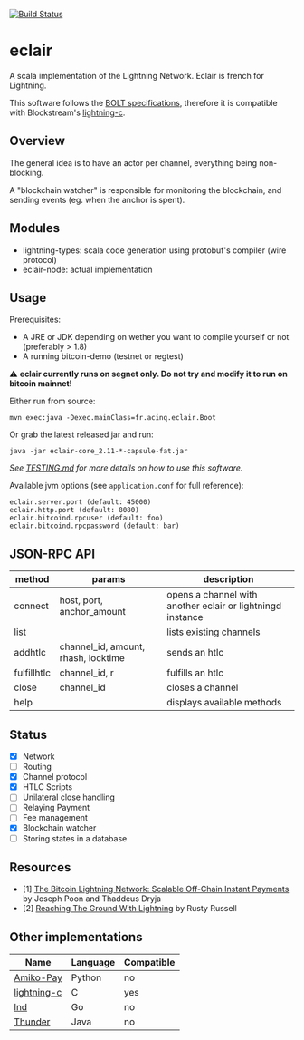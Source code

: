 [![Build Status](https://travis-ci.org/ACINQ/eclair.svg?branch=master)](https://travis-ci.org/ACINQ/eclair)

# eclair

A scala implementation of the Lightning Network. Eclair is french for Lightning.

This software follows the [BOLT specifications](https://github.com/rustyrussell/lightning-rfc), therefore it is compatible with Blockstream's [lightning-c](https://github.com/ElementsProject/lightning).

## Overview
The general idea is to have an actor per channel, everything being non-blocking.

A "blockchain watcher" is responsible for monitoring the blockchain, and sending events (eg. when the anchor is spent).

## Modules
* lightning-types: scala code generation using protobuf's compiler (wire protocol)
* eclair-node: actual implementation

## Usage

Prerequisites:
- A JRE or JDK depending on wether you want to compile yourself or not (preferably > 1.8)
- A running bitcoin-demo (testnet or regtest)

:warning: **eclair currently runs on segnet only. Do not try and modify it to run on bitcoin mainnet!**

Either run from source:
```
mvn exec:java -Dexec.mainClass=fr.acinq.eclair.Boot
```
Or grab the latest released jar and run:
```
java -jar eclair-core_2.11-*-capsule-fat.jar
```

*See [TESTING.md](TESTING.md) for more details on how to use this software.*

Available jvm options (see `application.conf` for full reference):
```
eclair.server.port (default: 45000)
eclair.http.port (default: 8080)
eclair.bitcoind.rpcuser (default: foo)
eclair.bitcoind.rpcpassword (default: bar)
```

## JSON-RPC API

 method       |  params                             | description
 -------------|-------------------------------------|-----------------------------------------------------------
  connect     | host, port, anchor_amount           | opens a channel with another eclair or lightningd instance
  list        |                                     | lists existing channels
  addhtlc     | channel_id, amount, rhash, locktime | sends an htlc
  fulfillhtlc | channel_id, r                       | fulfills an htlc
  close       | channel_id                          | closes a channel
  help        |                                     | displays available methods

## Status
- [X] Network
- [ ] Routing
- [X] Channel protocol
- [X] HTLC Scripts
- [ ] Unilateral close handling
- [ ] Relaying Payment
- [ ] Fee management
- [X] Blockchain watcher
- [ ] Storing states in a database

## Resources
- [1]  [The Bitcoin Lightning Network: Scalable Off-Chain Instant Payments](https://lightning.network/lightning-network-paper.pdf) by Joseph Poon and Thaddeus Dryja
- [2]  [Reaching The Ground With Lightning](https://github.com/ElementsProject/lightning/raw/master/doc/deployable-lightning.pdf) by Rusty Russell

## Other implementations
Name         | Language | Compatible
-------------|----------|------------
[Amiko-Pay]  | Python   | no
[lightning-c]| C        | yes
[lnd]        | Go       | no
[Thunder]    | Java     | no

[Amiko-Pay]: https://github.com/cornwarecjp/amiko-pay
[lightning-c]: https://github.com/ElementsProject/lightning
[lnd]: https://github.com/LightningNetwork/lnd
[Thunder]: https://github.com/blockchain/thunder
